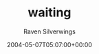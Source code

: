 ---
title: 'waiting'
posts: 7
hash: 't196'
author: 'Raven Silverwings'
date: 2004-05-07T05:07:00+00:00
sources:
  - http://forums.tokipona.org/viewtopic.php%3Ft=196.html
---